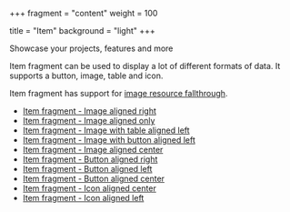 +++
fragment = "content"
weight = 100

title = "Item"
background = "light"
+++

Showcase your projects, features and more

<!--more-->

Item fragment can be used to display a lot of different formats of data. It
supports a button, image, table and icon.

Item fragment has support for [image resource
fallthrough](https://github.com/okkur/syna/blob/master/docs/README.md#image-resource-fallthrough).

- [Item fragment - Image aligned right](#item_image-right)
- [Item fragment - Image aligned only](#item_image-only)
- [Item fragment - Image with table aligned left](#item_image-table-left)
- [Item fragment - Image with button aligned left](#item_image-button-left)
- [Item fragment - Image aligned center](#item_image-center)
- [Item fragment - Button aligned right](#item_button-right)
- [Item fragment - Button aligned left](#item_button-left)
- [Item fragment - Button aligned center](#item_button-center)
- [Item fragment - Icon aligned center](#item_icon-center)
- [Item fragment - Icon aligned left](#item_icon-left)
